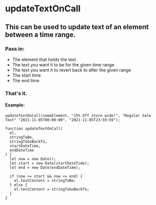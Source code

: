 # updateTextOnCall

## This can be used to update text of an element between a time range. 
### Pass in:
 * The element that holds the text 
 * The text you want it to be for the given time range 
 * The text you want it to revert back to after the given range 
 * The start time 
 * The end time
### That's it.
#### Example:
`updateTextOnCall(someElement, "15% Off store wide!", "Regular Sale Text" "2021-11-05T00:00:00", "2021-11-05T23:59:59");`

```
function updateTextOnCall(
  el,
  stringToBe,
  stringToGoBackTo,
  startDateTime,
  endDateTime
) {
  let now = new Date();
  let start = new Date(startDateTime);
  let end = new Date(endDateTime);

  if (now >= start && now <= end) {
    el.textContent = stringToBe;
  } else {
    el.textContent = stringToGoBackTo;
  }
}
```

